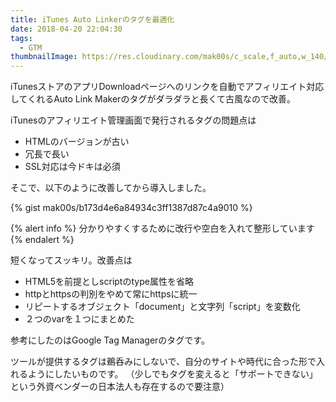 ```yaml
---
title: iTunes Auto Linkerのタグを最適化
date: 2018-04-20 22:04:30
tags:
  - GTM
thumbnailImage: https://res.cloudinary.com/mak00s/c_scale,f_auto,w_140/itunes-auto-link-maker-tag.png
---
```


iTunesストアのアプリDownloadページへのリンクを自動でアフィリエイト対応してくれるAuto Link Makerのタグがダラダラと長くて古風なので改善。
<!-- more -->

iTunesのアフィリエイト管理画面で発行されるタグの問題点は

* HTMLのバージョンが古い
* 冗長で長い
* SSL対応は今ドキは必須

そこで、以下のように改善してから導入しました。

{% gist mak00s/b173d4e6a84934c3ff1387d87c4a9010 %}

{% alert info %}
分かりやすくするために改行や空白を入れて整形しています
{% endalert %}

短くなってスッキリ。改善点は
* HTML5を前提としscriptのtype属性を省略
* httpとhttpsの判別をやめて常にhttpsに統一
* リピートするオブジェクト「document」と文字列「script」を変数化
* ２つのvarを１つにまとめた

参考にしたのはGoogle Tag Managerのタグです。

ツールが提供するタグは鵜呑みにしないで、自分のサイトや時代に合った形で入れるようにしたいものです。
（少しでもタグを変えると「サポートできない」という外資ベンダーの日本法人も存在するので要注意）